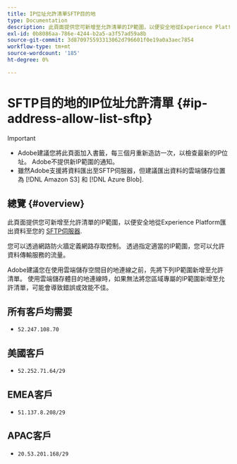 ```yaml
---
title: IP位址允許清單SFTP目的地
type: Documentation
description: 此頁面提供您可新增至允許清單的IP範圍，以便安全地從Experience Platform匯出資料至SFTP伺服器。
exl-id: 0b8086aa-786e-4244-b2a5-a3f57ad59a8b
source-git-commit: 3d870975593313062d796601f0e19a0a3aec7854
workflow-type: tm+mt
source-wordcount: '185'
ht-degree: 0%

---
```


# SFTP目的地的IP位址允許清單 {#ip-address-allow-list-sftp}

>[!IMPORTANT]
>
> * Adobe建議您將此頁面加入書籤，每三個月重新造訪一次，以檢查最新的IP位址。 Adobe不提供新IP範圍的通知。
> * 雖然Adobe支援將資料匯出至SFTP伺服器，但建議匯出資料的雲端儲存位置為 [!DNL Amazon S3] 和 [!DNL Azure Blob].


## 總覽 {#overview}

此頁面提供您可新增至允許清單的IP範圍，以便安全地從Experience Platform匯出資料至您的 [SFTP伺服器](./sftp.md).

您可以透過網路防火牆定義網路存取控制。 透過指定適當的IP範圍，您可以允許資料傳輸服務的流量。

Adobe建議您在使用雲端儲存空間目的地連線之前，先將下列IP範圍新增至允許清單。 使用雲端儲存體目的地連線時，如果無法將您區域專屬的IP範圍新增至允許清單，可能會導致錯誤或效能不佳。

## 所有客戶均需要

* `52.247.108.70`

## 美國客戶

* `52.252.71.64/29`

## EMEA客戶

* `51.137.8.208/29`

## APAC客戶

* `20.53.201.168/29`
